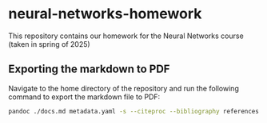# neural-networks-homework

This repository contains our homework for the Neural Networks course (taken in spring of 2025)

## Exporting the markdown to PDF

Navigate to the home directory of the repository and run the following command to export the markdown file to PDF:

```bash
pandoc ./docs.md metadata.yaml -s --citeproc --bibliography references.bibtex  -o docs.pdf
```
